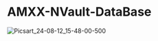 # AMXX-NVault-DataBase

![Picsart_24-08-12_15-48-00-500](https://github.com/user-attachments/assets/00bbd518-d0e9-4524-990c-cb04c9dd340d)
